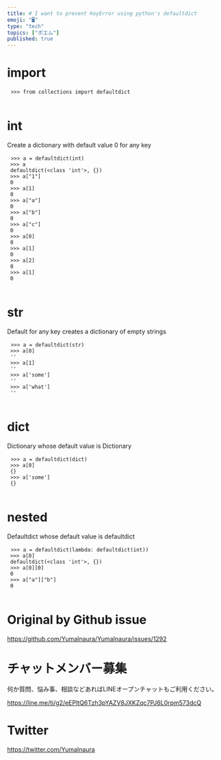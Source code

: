 ```yaml
---
title: # I want to prevent KeyError using python's defaultdict
emoji: "🖥"
type: "tech"
topics: ["ポエム"]
published: true
---
```


<h1> import </h1>

<pre> <code>&gt;&gt;&gt; from collections import defaultdict 
</code> </pre>

<h1> int </h1>

<p> Create a dictionary with default value 0 for any key </p>

<pre> <code class="py">&gt;&gt;&gt; a = defaultdict(int) 
 &gt;&gt;&gt; a 
 defaultdict(&lt;class &#39;int&#39;&gt;, {}) 
 &gt;&gt;&gt; a[&quot;1&quot;] 
 0 
 &gt;&gt;&gt; a[1] 
 0 
 &gt;&gt;&gt; a[&quot;a&quot;] 
 0 
 &gt;&gt;&gt; a[&quot;b&quot;] 
 0 
 &gt;&gt;&gt; a[&quot;c&quot;] 
 0 
 &gt;&gt;&gt; a[0] 
 0 
 &gt;&gt;&gt; a[1] 
 0 
 &gt;&gt;&gt; a[2] 
 0 
 &gt;&gt;&gt; a[1] 
 0 
</code> </pre>

<h1> str </h1>

<p> Default for any key creates a dictionary of empty strings </p>

<pre> <code class="py">&gt;&gt;&gt; a = defaultdict(str) 
 &gt;&gt;&gt; a[0] 
 &#39;&#39; 
 &gt;&gt;&gt; a[1] 
 &#39;&#39; 
 &gt;&gt;&gt; a[&#39;some&#39;] 
 &#39;&#39; 
 &gt;&gt;&gt; a[&#39;what&#39;] 
 &#39;&#39; 
</code> </pre>

<h1> dict </h1>

<p> Dictionary whose default value is Dictionary </p>

<pre> <code class="py">&gt;&gt;&gt; a = defaultdict(dict) 
 &gt;&gt;&gt; a[0] 
 {} 
 &gt;&gt;&gt; a[&#39;some&#39;] 
 {} 
</code> </pre>

<h1> nested </h1>

<p> Defaultdict whose default value is defaultdict </p>

<pre> <code class="py">&gt;&gt;&gt; a = defaultdict(lambda: defaultdict(int)) 
 &gt;&gt;&gt; a[0] 
 defaultdict(&lt;class &#39;int&#39;&gt;, {}) 
 &gt;&gt;&gt; a[0][0] 
 0 
 &gt;&gt;&gt; a[&quot;a&quot;][&quot;b&quot;] 
 0 
</code> </pre>


# Original by Github issue

https://github.com/YumaInaura/YumaInaura/issues/1292








<!-- Update From Qiita API -->

# チャットメンバー募集


何か質問、悩み事、相談などあればLINEオープンチャットもご利用ください。

https://line.me/ti/g2/eEPltQ6Tzh3pYAZV8JXKZqc7PJ6L0rpm573dcQ





# Twitter


https://twitter.com/YumaInaura


<!-- Update From Qiita API -->


